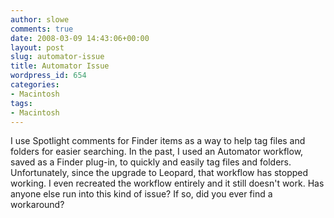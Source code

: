 ```yaml
---
author: slowe
comments: true
date: 2008-03-09 14:43:06+00:00
layout: post
slug: automator-issue
title: Automator Issue
wordpress_id: 654
categories:
- Macintosh
tags:
- Macintosh
---
```


I use Spotlight comments for Finder items as a way to help tag files and folders for easier searching. In the past, I used an Automator workflow, saved as a Finder plug-in, to quickly and easily tag files and folders. Unfortunately, since the upgrade to Leopard, that workflow has stopped working. I even recreated the workflow entirely and it still doesn't work. Has anyone else run into this kind of issue? If so, did you ever find a workaround?
